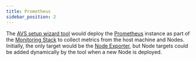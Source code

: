 ```yaml
---
title: Prometheus
sidebar_position: 2
---
```


The [AVS setup wizard tool](/docs/category/avs-setup-wizard) would deploy the [Prometheus](https://prometheus.io/) instance as part of the [Monitoring Stack](/docs/wizard/monitoring/intro) to collect metrics from the host machine and Nodes. Initially, the only target would be the [Node Exporter](/docs/wizard/monitoring/node-exporter), but Node targets could be added dynamically by the tool when a new Node is deployed.